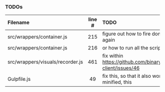 ### TODOs
| Filename | line # | TODO
|:------|:------:|:------
| src/wrappers/container.js | 215 | figure out how to fire dom's onload event again
| src/wrappers/container.js | 216 | or how to run all the scripts over again
| src/wrappers/visuals/recorder.js | 461 | fix within https://github.com/binarykitchen/videomail-client/issues/46
| Gulpfile.js | 49 | fix this, so that it also works when not minified, this